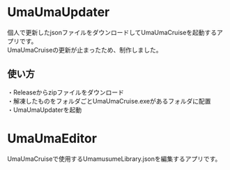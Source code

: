 # UmaUmaUpdater
個人で更新したjsonファイルをダウンロードしてUmaUmaCruiseを起動するアプリです。  
UmaUmaCruiseの更新が止まったため、制作しました。

## 使い方
・Releaseからzipファイルをダウンロード  
・解凍したものをフォルダごとUmaUmaCruise.exeがあるフォルダに配置  
・UmaUmaUpdaterを起動



# UmaUmaEditor
UmaUmaCruiseで使用するUmamusumeLibrary.jsonを編集するアプリです。
